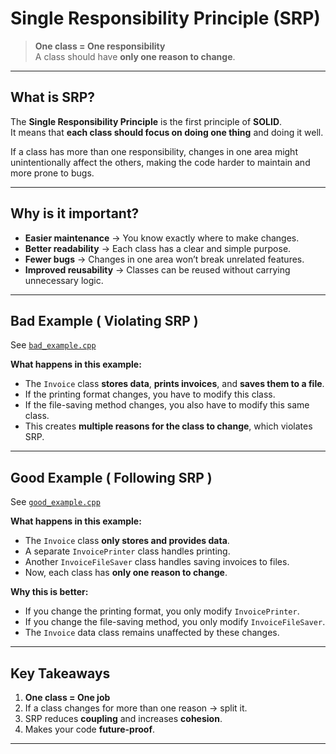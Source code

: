 # Single Responsibility Principle (SRP)

> **One class = One responsibility**  
> A class should have **only one reason to change**.

---

## What is SRP?
The **Single Responsibility Principle** is the first principle of **SOLID**.  
It means that **each class should focus on doing one thing** and doing it well.  

If a class has more than one responsibility, changes in one area might unintentionally affect the others, making the code harder to maintain and more prone to bugs.

---

## Why is it important?
- **Easier maintenance** → You know exactly where to make changes.
- **Better readability** → Each class has a clear and simple purpose.
- **Fewer bugs** → Changes in one area won’t break unrelated features.
- **Improved reusability** → Classes can be reused without carrying unnecessary logic.

---

## Bad Example ( Violating SRP )
See [`bad_example.cpp`](./bad_example.cpp)

**What happens in this example:**
- The `Invoice` class **stores data**, **prints invoices**, and **saves them to a file**.
- If the printing format changes, you have to modify this class.
- If the file-saving method changes, you also have to modify this same class.
- This creates **multiple reasons for the class to change**, which violates SRP.
---

## Good Example ( Following SRP )
See [`good_example.cpp`](./good_example.cpp)

**What happens in this example:**
- The `Invoice` class **only stores and provides data**.
- A separate `InvoicePrinter` class handles printing.
- Another `InvoiceFileSaver` class handles saving invoices to files.
- Now, each class has **only one reason to change**.

**Why this is better:**
- If you change the printing format, you only modify `InvoicePrinter`.
- If you change the file-saving method, you only modify `InvoiceFileSaver`.
- The `Invoice` data class remains unaffected by these changes.
---

## Key Takeaways
1. **One class = One job**  
2. If a class changes for more than one reason → split it.  
3. SRP reduces **coupling** and increases **cohesion**.  
4. Makes your code **future-proof**.

---

